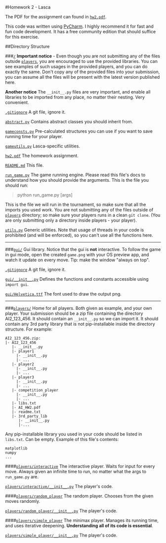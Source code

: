 #Homework 2 - Lasca

The PDF for the assignment can found in [`hw2.pdf`](hw2.pdf?raw=true).

This code was written using [PyCharm](https://www.jetbrains.com/pycharm/). I highly recommend it for fast and fun code development. It has a free community edition that should suffice for this exercise.

##Directory Structure

###[`/`](http://github.com/TechnionAI/Win14_15_HW2)
**Important notice** - Even though you are not submitting any of the files outside [`players`](players), you are encouraged to use the provided libraries. You can see examples of such usages in the provided players, and you can do exactly the same. Don't copy any of the provided files into your submission, you can assume all the files will be present with the latest version published here.

**Another notice** The `__init__.py` files are very important, and enable all libraries to be imported from any place, no matter their nesting. Very convenient.

[`.gitignore`](.gitignore) A git file, ignore it.

[`abstract.py`](abstract.py) Contains abstract classes you should inherit from.

[`gameconsts.py`](gameconsts.py) Pre-calculated structures you can use if you want to save running time for your player.

[`gameutils.py`](gameutils.py) Lasca-specific utilities.

[`hw2.pdf`](hw2.pdf) The homework assignment.

[`README.md`](README.md) This file.

[`run_game.py`](run_game.py) The game running engine. Please read this file's docs to understand how you should provide the arguments. This is the file you should run:
> python run_game.py [args]
>

This is the file we will run in the tournament, so make sure that all the imports you used work. You are not submitting any of the files outside of [`players`](players) directory; so make sure your players runs in a clean `git clone`. (You are only submitting only a directory inside players - your player).

[`utils.py`](utils.py) Generic utilities. Note that usage of threads in your code is prohibited (and will be enforced), so you can't use all the functions here.

___
###[`gui/`](gui/)
Gui library.
Notice that the gui is **not** interactive. To follow the game in gui mode, open the created `game.png` with your OS preview app, and watch it update on every move. Tip: make the window "always on top".

[`.gitignore`](.gitignore) A git file, ignore it.

[`gui/__init__.py`](gui/__init__.py) Defines the functions and constants accessible using `import gui`.

[`gui/Helvetica.ttf`](gui/Helvetica.ttf) The font used to draw the output png.

___

###[`players/`](players/)
Home for all players. Both given as example, and your own player.
Your submission should be a zip file containing the directory AI2_123_456. It should contain an `__init__.py` so we can import it. It should contain any 3rd party library that is not pip-installable inside the directory structure.
For example:
```
AI2_123_456.zip:
|- AI2_123_456
   |- __init__.py
   |- player1
     |- __init__.py
     |- ...
   |- player2
     |- __init__.py
     |- ...
   |- player3
     |- __init__.py
     |- ...
   |- competition_player
     |- __init__.py
     |- ...
   |- libs.txt
   |- AI_HW2.pdf
   |- readme.txt
   |- 3rd_party_lib
      |- __init__.py
      |-...
```

Any pip-installable library you used in your code should be listed in `libs.txt`. Can be empty. Example of this file's contents:
```
matplotlib
numpy
...
```

####[`players/interactive`](players/interactive)
The interactive player. Waits for input for every move. Always given an infinite time to run, no matter what the args to `run_game.py` are.

[`players/interactive/__init__.py`](players/interactive/__init__.py) The player's code.

####[`players/random_player`](players/random_player)
The random player. Chooses from the given moves randomly.

[`players/random_player/__init__.py`](players/random_player/__init__.py) The player's code.

####[`players/simple_player`](players/simple_player)
The minimax player. Manages its running time, and uses iterative deepening. **Understanding all of its code is essential**.

[`players/simple_player/__init__.py`](players/simple_player/__init__.py) The player's code.
